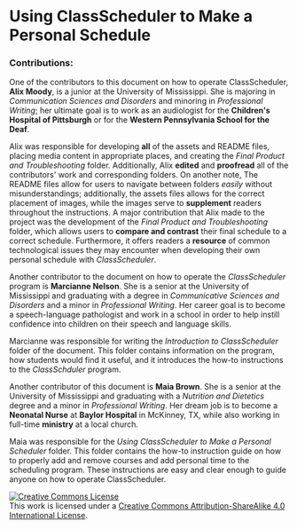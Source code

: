 # Using ClassScheduler to Make a Personal Schedule

### **Contributions:** 

One of the contributors to this document on how to operate ClassScheduler, **Alix Moody**, is a junior at the University of Mississippi. She is majoring in _Communication Sciences and Disorders_ and minoring in _Professional Writing_; her ultimate goal is to work as an audiologist for the **Children's Hospital of Pittsburgh** or for the **Western Pennsylvania School for the Deaf**. 

Alix was responsible for developing **all** of the assets and README files, placing media content in appropriate places, and creating the _Final Product and Troubleshooting_ folder. Additionally, Alix **edited** and **proofread** all of the contributors' work and corresponding folders. On another note, The README files allow for users to navigate between folders _easily_ without misunderstandings; additionally, the assets files allows for the correct placement of images, while the images serve to **supplement** readers throughout the instructions. A major contribution that Alix made to the project was the development of the _Final Product and Troubleshooting_ folder, which allows users to **compare and contrast** their final schedule to a correct schedule. Furthermore, it offers readers a **resource** of common technological issues they may encounter when developing their own personal schedule with _ClassScheduler_. 

Another contributor to the document on how to operate the _ClassScheduler_ program is **Marcianne Nelson**. She is a senior at the University of Mississippi and graduating with a degree in _Communicative Sciences and Disorders_ and a minor in _Professional Writing_. Her career goal is to become a speech-language pathologist and work in a school in order to help instill confidence into children on their speech and language skills. 

Marcianne was responsible for writing the _Introduction to ClassScheduler_ folder of the document. This folder contains information on the program, how students would find it useful, and it introduces the how-to instructions to the _ClassSchduler_ program. 

Another contributor of this document is **Maia Brown**. She is a senior at the University of Mississippi and graduating with a _Nutrition and Dietetics_ degree and a minor in _Professional Writing_. Her dream job is to become a **Neonatal Nurse** at **Baylor Hospital** in McKinney, TX, while also working in full-time **ministry** at a local church.

Maia was responsible for the  _Using ClassScheduler to Make a Personal Scheduler_ folder. This folder contains the how-to instruction guide on how to properly add and remove courses and add personal time to the scheduling program. These instructions are easy and clear enough to guide anyone on how to operate ClassScheduler. 


<a rel="license" href="http://creativecommons.org/licenses/by-sa/4.0/"><img alt="Creative Commons License" style="border-width:0" src="https://i.creativecommons.org/l/by-sa/4.0/88x31.png" /></a><br />This work is licensed under a <a rel="license" href="http://creativecommons.org/licenses/by-sa/4.0/">Creative Commons Attribution-ShareAlike 4.0 International License</a>.

